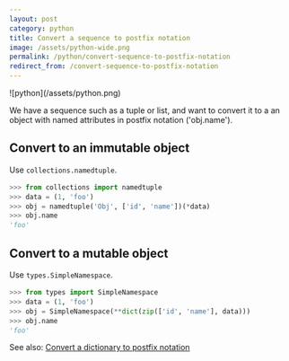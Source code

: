 ```yaml
---
layout: post
category: python
title: Convert a sequence to postfix notation
image: /assets/python-wide.png
permalink: /python/convert-sequence-to-postfix-notation
redirect_from: /convert-sequence-to-postfix-notation
---
```

<div class="wide-logos" markdown="1">
![python](/assets/python.png)
</div>

We have a sequence such as a tuple or list, and want to convert it to a an
object with named attributes in postfix notation ('obj.name').

## Convert to an immutable object

Use `collections.namedtuple`.

```python
>>> from collections import namedtuple
>>> data = (1, 'foo')
>>> obj = namedtuple('Obj', ['id', 'name'])(*data)
>>> obj.name
'foo'
```

## Convert to a mutable object

Use `types.SimpleNamespace`.

```python
>>> from types import SimpleNamespace
>>> data = (1, 'foo')
>>> obj = SimpleNamespace(**dict(zip(['id', 'name'], data)))
>>> obj.name
'foo'
```

See also: [Convert a dictionary to postfix notation](/python/convert-dict-to-postfix-notation)
